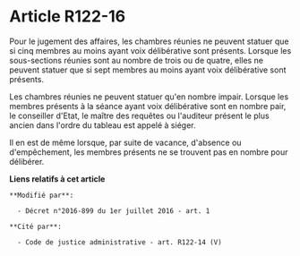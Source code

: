 # Article R122-16

Pour le jugement des affaires, les chambres réunies ne peuvent statuer que si cinq membres au moins ayant voix délibérative
sont présents. Lorsque les sous-sections réunies sont au nombre de trois ou de quatre, elles ne peuvent statuer que si sept
membres au moins ayant voix délibérative sont présents. 

Les chambres réunies ne peuvent statuer qu'en nombre impair. Lorsque les membres présents à la séance ayant voix délibérative
sont en nombre pair, le conseiller d'Etat, le maître des requêtes ou l'auditeur présent le plus ancien dans l'ordre du
tableau est appelé à siéger.

Il en est de même lorsque, par suite de vacance, d'absence ou d'empêchement, les membres présents ne se trouvent pas en
nombre pour délibérer.

**Liens relatifs à cet article**

	**Modifié par**:

	  - Décret n°2016-899 du 1er juillet 2016 - art. 1

	**Cité par**:

	  - Code de justice administrative - art. R122-14 (V)
